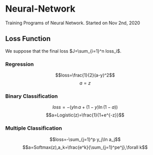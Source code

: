 # Neural-Network

Training Programs of Neural Network.
Started on Nov 2nd, 2020

## Loss Function

We suppose that the final loss $J=\sum_{i=1}^n loss_i$.

### Regression 

$$loss=\frac{1}{2}(a-y)^2$$
$$a=z$$

### Binary Classification

$$loss=-(y\ln a+(1-y)\ln(1-a))$$
$$a=Logistic(z)=\frac{1}{1+e^{-z}}$$

### Multiple Classification

$$loss=-\sum_{j=1}^p y_j\ln a_j$$
$$a=Softmax(z),a_k=\frac{e^k}{\sum_{j=1}^pe^j},\forall k$$

 
